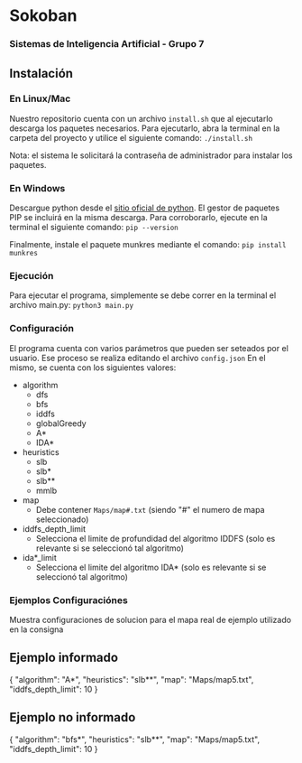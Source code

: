 # Sokoban

### Sistemas de Inteligencia Artificial - Grupo 7

## Instalación

### En Linux/Mac

Nuestro repositorio cuenta con un archivo `install.sh` que al ejecutarlo descarga los paquetes necesarios.
Para ejecutarlo, abra la terminal en la carpeta del proyecto y utilice el siguiente comando:
`./install.sh`

Nota: el sistema le solicitará la contraseña de administrador para instalar los paquetes.

### En Windows

Descargue python desde el [sitio oficial de python](https://www.python.org/downloads/).
El gestor de paquetes PIP se incluirá en la misma descarga. Para corroborarlo, ejecute en la terminal el siguiente comando:
`pip --version`

Finalmente, instale el paquete munkres mediante el comando:
`pip install munkres`

### Ejecución

Para ejecutar el programa, simplemente se debe correr en la terminal el archivo main.py:
`python3 main.py`

### Configuración

El programa cuenta con varios parámetros que pueden ser seteados por el usuario. Ese proceso se realiza editando el archivo `config.json`
En el mismo, se cuenta con los siguientes valores:

-   algorithm
    -   dfs
    -   bfs
    -   iddfs
    -   globalGreedy
    -   A\*
    -   IDA\*
-   heuristics
    -   slb
    -   slb\*
    -   slb\*\*
    -   mmlb
-   map
    -   Debe contener `Maps/map#.txt` (siendo "#" el numero de mapa seleccionado)
-   iddfs_depth_limit
    -   Selecciona el limite de profundidad del algoritmo IDDFS (solo es relevante si se seleccionó tal algoritmo)
-   ida\*\_limit
    -   Selecciona el limite del algoritmo IDA\* (solo es relevante si se seleccionó tal algoritmo)

### Ejemplos Configuraciónes

Muestra configuraciones de solucion para el mapa real de ejemplo utilizado en la consigna

## Ejemplo informado

{
"algorithm": "A\*",
"heuristics": "slb\*\*",
"map": "Maps/map5.txt",
"iddfs_depth_limit": 10
}

## Ejemplo no informado

{
"algorithm": "bfs\*",
"heuristics": "slb\*\*",
"map": "Maps/map5.txt",
"iddfs_depth_limit": 10
}
